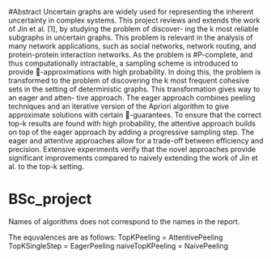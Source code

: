 #Abstract
Uncertain graphs are widely used for representing the inherent uncertainty in complex systems.
This project reviews and extends the work of Jin et al. [1], by studying the problem of discover-
ing the k most reliable subgraphs in uncertain graphs. This problem is relevant in the analysis
of many network applications, such as social networks, network routing, and protein-protein
interaction networks. As the problem is #P-complete, and thus computationally intractable, a
sampling scheme is introduced to provide -approximations with high probability. In doing
this, the problem is transformed to the problem of discovering the k most frequent cohesive
sets in the setting of deterministic graphs. This transformation gives way to an eager and atten-
tive approach. The eager approach combines peeling techniques and an iterative version of the
Apriori algorithm to give approximate solutions with certain -guarantees. To ensure that the
correct top-k results are found with high probability, the attentive approach builds on top of
the eager approach by adding a progressive sampling step. The eager and attentive approaches
allow for a trade-off between efficiency and precision. Extensive experiments verify that the
novel approaches provide significant improvements compared to naively extending the work
of Jin et al. to the top-k setting.


# BSc_project
Names of algorithms does not correspond to the names in the report.

The equvalences are as follows:
TopKPeeling = AttentivePeeling
TopKSingleStep = EagerPeeling
naiveTopKPeeling = NaivePeeling

